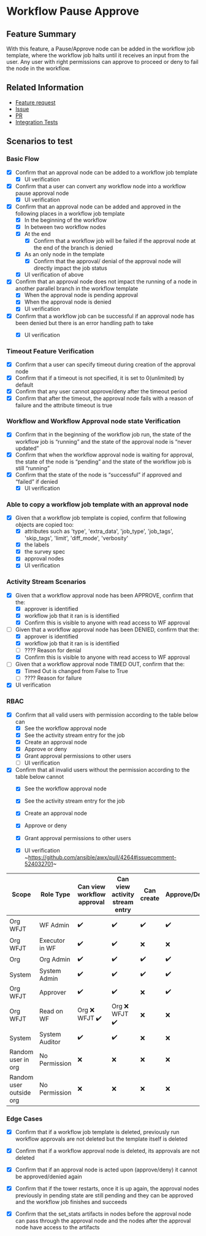 # Workflow Pause Approve

## Feature Summary
With this feature, a Pause/Approve node can be added in the workflow job template, where the workflow job halts until it receives an input from the user.
Any user with right permissions can approve to proceed or deny to fail the node in the workflow.

## Related Information
* [Feature request](https://github.com/ansible/awx/issues/1206)
* [Issue](https://github.com/ansible/tower-qa/issues/3401)
* [PR](https://github.com/ansible/awx/pull/4264)
* [Integration Tests](https://github.com/ansible/tower-qa/pull/3801)

## Scenarios to test

### Basic Flow

- [x] Confirm that an approval node can be added to a workflow job template
    - [x] UI verification
- [x] Confirm that a user can convert any workflow node into a workflow pause approval node
    - [x] UI verification
- [x] Confirm that an approval node can be added and approved in the following places in a workflow job template
    - [x] In the beginning of the workflow
    - [x] In between two workflow nodes
    - [x] At the end
        - [x] Confirm that a workflow job will be failed if the approval node at the end of the branch is denied
    - [x] As an only node in the template
        - [x] Confirm that the approval/ denial of the approval node will directly impact the job status
    - [x] UI verification of above
- [x] Confirm that an approval node does not impact the running of a node in another parallel branch in the workflow template
    - [x] When the approval node is pending approval
    - [x] When the approval node is denied
    - [x] UI verification
- [x] Confirm that a workflow job can be successful if an approval node has been denied but there is an error handling path to take
    - [x] UI verification


### Timeout Feature Verification

- [x] Confirm that a user can specify timeout during creation of the approval node
- [x] Confirm that if a timeout is not specified, it is set to 0(unlimited) by default
- [x] Confirm that any user cannot approve/deny after the timeout period
- [x] Confirm that after the timeout, the approval node fails with a reason of failure and the attribute timeout is true

### Workflow and Workflow Approval node state Verification

- [x] Confirm that in the beginning of the workflow job run, the state of the workflow job is “running” and the state of the approval node is “never updated”
- [x] Confirm that when the workflow approval node is waiting for approval, the state of the node is “pending” and the state of the workflow job is still “running”
- [x] Confirm that the state of the node is “successful” if approved and “failed” if denied
    - [x] UI verification

### Able to copy a workflow job template with an approval node

- [x] Given that a workflow job template is copied, confirm that following objects are copied too:
    - [x] attributes such as 'type', 'extra_data', 'job_type', 'job_tags', 'skip_tags', 'limit', 'diff_mode', 'verbosity'
    - [x] the labels
    - [x] the survey spec
    - [x] approval nodes
    - [x] UI verification

### Activity Stream Scenarios

- [x] Given that a workflow approval node has been APPROVE, confirm that the:
    - [x] approver is identified
    - [x] workflow job that it ran is is identified
    - [x] Confirm this is visible to anyone with read access to WF approval
- [ ] Given that a workflow approval node has been DENIED, confirm that the:
    - [x] approver is identified
    - [x] workflow job that it ran is is identified
    - [ ] ???? Reason for denial
    - [x] Confirm this is visible to anyone with read access to WF approval
- [ ] Given that a workflow approval node TIMED OUT, confirm that the:
    - [x] Timed Out is changed from False to True
    - [ ] ???? Reason for failure
- [x] UI verification

### RBAC

- [x] Confirm that all valid users with permission according to the table below can
    - [x] See the workflow approval node
    - [x] See the activity stream entry for the job
    - [x] Create an approval node
    - [x] Approve or deny
    - [x] Grant approval permissions to other users
    - [ ] UI verification
- [x] Confirm that all invalid users without the permission according to the table below cannot
    - [x] See the workflow approval node
    - [x] See the activity stream entry for the job
    - [x] Create an approval node
    - [x] Approve or deny
    - [x] Grant approval permissions to other users
    - [x] UI verification ~https://github.com/ansible/awx/pull/4264#issuecomment-524032701~


| Scope  | Role Type | Can view workflow approval  | Can view activity stream entry | Can create  | Approve/Deny |Grant approval  |
| ------------- | ------------- | ------------- | ------------- | ------------- | ------------- | ------------- |
| Org <br> WFJT | WF Admin | ✔️ | ✔️ | ✔️ | ✔️ | Org ❌ <br> WFJT ✔️ |
| Org <br> WFJT | Executor in WF | ✔️ | ✔️ | ❌ | ❌ | ❌ |
| Org | Org Admin | ✔️ | ✔️ | ✔️ | ✔️ | ✔️ |
| System | System Admin | ✔️ | ✔️ | ✔️ | ✔️ | ✔️ |
| Org <br> WFJT | Approver | ✔️ | ✔️ | ❌️ | ✔️ | ❌ |
| Org <br> WFJT | Read on WF | Org ❌ <br> WFJT ✔️ | Org ❌ <br> WFJT ✔️ | ❌ | ❌ | ❌ |
| System | System Auditor | ✔️ | ✔️ | ❌ | ❌ | ❌ |
| Random user in org | No Permission | ❌ | ❌ | ❌ | ❌ | ❌ |
| Random user outside org | No Permission | ❌ | ❌ | ❌ | ❌ | ❌ |

### Edge Cases

- [x] Confirm that if a workflow job template is deleted, previously run workflow approvals are not deleted but the template itself is deleted
- [x] Confirm that if a workflow approval node is deleted, its approvals are not deleted
- [x] Confirm that if an approval node is acted upon (approve/deny) it cannot be approved/denied again
- [x] Confirm that if the tower restarts, once it is up again, the approval nodes previously in pending state are still pending and they can be approved and the workflow job finishes and succeeds
- [x] Confirm that the set_stats artifacts in nodes before the approval node can pass through the approval node and the nodes after the approval node have access to the artifacts

